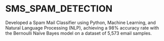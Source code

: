 # SMS_SPAM_DETECTION
Developed a Spam Mail Classifier using Python, Machine Learning, and Natural Language Processing (NLP), achieving a 98% accuracy rate with the Bernoulli Naïve Bayes model on a dataset of 5,573 email samples.
